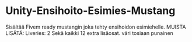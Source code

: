 # Unity-Ensihoito-Esimies-Mustang
Sisältää Fivem ready mustangin joka tehty ensihoidon esimiehelle. 
 MUISTA LISÄTÄ:
 Liveries: 2
 Sekä kaikki 12 extra lisäosat. 
 väri tosiaan punainen
